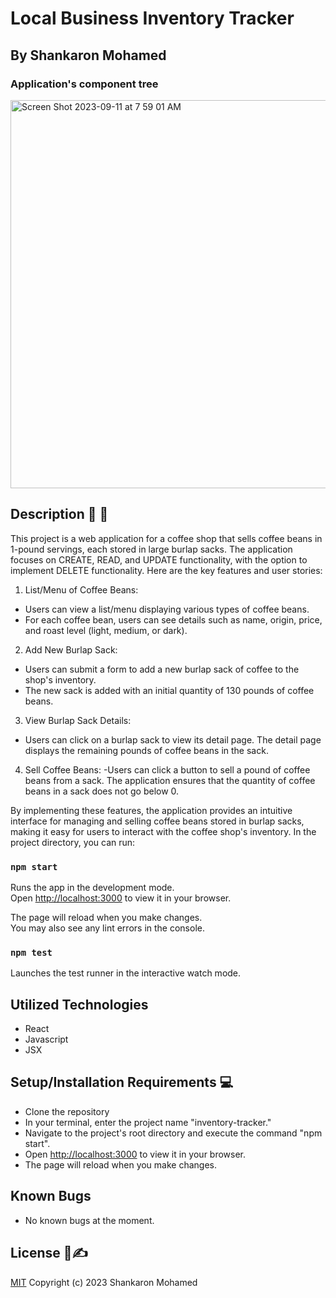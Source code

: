 # Local Business Inventory Tracker

## By Shankaron Mohamed 


### Application's component tree

<img width="621" alt="Screen Shot 2023-09-11 at 7 59 01 AM" src="https://github.com/ShanaySharif/Inventory-Tracker/assets/134244781/c35f5585-2293-4016-ad8d-68341cdeb0e2">

## Description 💁 📖
This project is a web application for a coffee shop that sells coffee beans in 1-pound servings, each stored in large burlap sacks. The application focuses on CREATE, READ, and UPDATE functionality, with the option to implement DELETE functionality. Here are the key features and user stories:

1. List/Menu of Coffee Beans:

- Users can view a list/menu displaying various types of coffee beans.
- For each coffee bean, users can see details such as name, origin, price, and roast level (light, medium, or dark).

2. Add New Burlap Sack:

- Users can submit a form to add a new burlap sack of coffee to the shop's inventory.
- The new sack is added with an initial quantity of 130 pounds of coffee beans.

3. View Burlap Sack Details:
- Users can click on a burlap sack to view its detail page.
The detail page displays the remaining pounds of coffee beans in the sack.

4. Sell Coffee Beans:
-Users can click a button to sell a pound of coffee beans from a sack.
The application ensures that the quantity of coffee beans in a sack does not go below 0.

By implementing these features, the application provides an intuitive interface for managing and selling coffee beans stored in burlap sacks, making it easy for users to interact with the coffee shop's inventory.
In the project directory, you can run:

### `npm start`

Runs the app in the development mode.\
Open [http://localhost:3000](http://localhost:3000) to view it in your browser.

The page will reload when you make changes.\
You may also see any lint errors in the console.

### `npm test`

Launches the test runner in the interactive watch mode.
## Utilized Technologies

- React
- Javascript
- JSX


## Setup/Installation Requirements 💻

- Clone the repository
- In your terminal, enter the project name "inventory-tracker." 
- Navigate to the project's root directory and execute the command "npm start".
- Open [http://localhost:3000](http://localhost:3000) to view it in your browser.
- The page will reload when you make changes.


## Known Bugs

- No known bugs at the moment.

## License 📄✍

[MIT](https://choosealicense.com/licenses/mit/)
Copyright (c) 2023 Shankaron Mohamed



